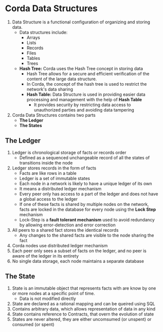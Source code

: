 # Corda Data Structures

1.  Data Structure is a functional configuration of organizing and storing data.   
    -   Data structures include:
        -   Arrays
        -   Lists
        -   Records
        -   Files
        -   Tables
        -   Trees
    -   **Hash Tree:** Corda uses the Hash Tree concept in storing data
        -   Hash Tree allows for a secure and efficient verification of the content of the large data structure.
        -   In Corda, the concept of the hash tree is used to restrict the network's data sharing
        -   **Hash Table:** Data Structure is used in providing easier data processing and management with the help of **Hash Table**
            -   It provides security by restricting data access to unauthorized parties and avoiding data tampering
2.  Corda Data Structures contains two parts
    -   **The Ledger**
    -   **The States**

## The Ledger

1.  Ledger is chronological storage of facts or records order
    -   Defined as a sequenced unchangeable record of all the states of transitions inside the node
2.  Ledger stores records in the form of facts
    -   Facts are like rows in a table
    -   Ledger is a set of immutable states
    -   Each node in a network is likely to have a unique ledger of its own
    -   It means a distributed ledger mechanism
    -   Every peer only has access to a part of the ledger and does not have a global access to the ledger
    -   If one of these facts is shared by multiple nodes on the network, facts are locked in the database for every node using the **Lock Step** mechanism
    -   Lock-Step is a **fault tolerant mechanism** used to avoid redundancy by allowing error-detection and error correction
3.  All peers to a shared fact stores the identical records
    -   Any changes to the shared facts are visible to the node sharing the fact
4.  Corda nodes use distributed ledger mechanism
5.  Each peer only sees a subset of facts on the ledger, and no peer is aware of the ledger in its entirety
6.  No single data storage, each node maintains a separate database

## The State
1.  State is an immutable object that represents facts with are know by one or more nodes at a specific point of time. 
    -   Data is not modified directly
2.  State are declared as a rational mapping and can be queired using SQL
3.  Contains arbitrary data, which allows representation of data in any kind
4.  State contains reference to Contracts, that overn the evolution of state
5.  States are never altered, they are either uncomsumed (or unspent) or consumed (or spent)